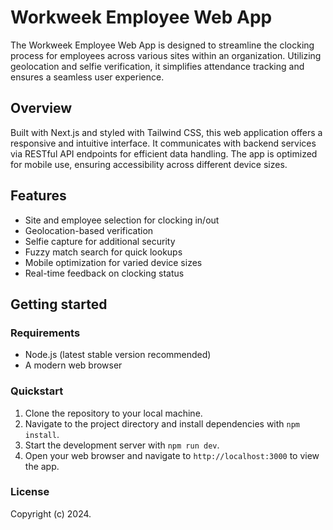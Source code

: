 # Workweek Employee Web App

The Workweek Employee Web App is designed to streamline the clocking process for employees across various sites within an organization. Utilizing geolocation and selfie verification, it simplifies attendance tracking and ensures a seamless user experience.

## Overview

Built with Next.js and styled with Tailwind CSS, this web application offers a responsive and intuitive interface. It communicates with backend services via RESTful API endpoints for efficient data handling. The app is optimized for mobile use, ensuring accessibility across different device sizes.

## Features

- Site and employee selection for clocking in/out
- Geolocation-based verification
- Selfie capture for additional security
- Fuzzy match search for quick lookups
- Mobile optimization for varied device sizes
- Real-time feedback on clocking status

## Getting started

### Requirements

- Node.js (latest stable version recommended)
- A modern web browser

### Quickstart

1. Clone the repository to your local machine.
2. Navigate to the project directory and install dependencies with `npm install`.
3. Start the development server with `npm run dev`.
4. Open your web browser and navigate to `http://localhost:3000` to view the app.

### License

Copyright (c) 2024.